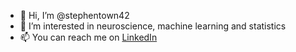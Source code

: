 - 👋 Hi, I’m @stephentown42
- 👀 I’m interested in neuroscience, machine learning and statistics
- 📫 You can reach me on [LinkedIn](https://www.linkedin.com/in/stephen-town/)

<!---
stephentown42/stephentown42 is a ✨ special ✨ repository because its `README.md` (this file) appears on your GitHub profile.
You can click the Preview link to take a look at your changes.
--->
